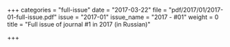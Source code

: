 +++
categories = "full-issue"
date = "2017-03-22"
file = "pdf/2017/01/2017-01-full-issue.pdf"
issue = "2017-01"
issue_name = "2017 - #01"
weight = 0
title = "Full issue of journal #1 in 2017 (in Russian)"

+++